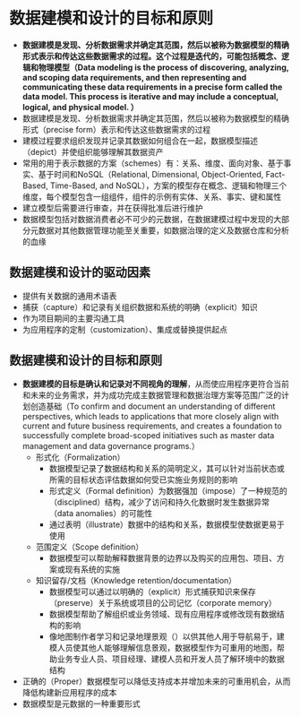 # **数据建模和设计的目标和原则**

- **数据建模是发现、分析数据需求并确定其范围，然后以被称为数据模型的精确形式表示和传达这些数据需求的过程。这个过程是迭代的，可能包括概念、逻辑和物理模型（Data modeling is the process of discovering, analyzing, and scoping data requirements, and then representing and communicating these data requirements in a precise form called the data model. This process is iterative and may include a conceptual, logical, and physical model. ）**
- 数据建模是发现、分析数据需求并确定其范围，然后以被称为数据模型的精确形式（precise form）表示和传达这些数据需求的过程
- 建模过程要求组织发现并记录其数据如何组合在一起，数据模型描述（depict）并使组织能够理解其数据资产
- 常用的用于表示数据的方案（schemes）有：关系、维度、面向对象、基于事实、基于时间和NoSQL（Relational, Dimensional, Object-Oriented, Fact-Based, Time-Based, and NoSQL），方案的模型存在概念、逻辑和物理三个维度，每个模型包含一组组件，组件的示例有实体、关系、事实、键和属性
- 建立模型后需要进行审查，并在获得批准后进行维护
- 数据模型包括对数据消费者必不可少的元数据，在数据建模过程中发现的大部分元数据对其他数据管理功能至关重要，如数据治理的定义及数据仓库和分析的血缘

## 数据建模和设计的驱动因素

- 提供有关数据的通用术语表
- 捕获（capture）和记录有关组织数据和系统的明确（explicit）知识
- 作为项目期间的主要沟通工具
- 为应用程序的定制（customization）、集成或替换提供起点

## 数据建模和设计的目标和原则

- **数据建模的目标是确认和记录对不同视角的理解**，从而使应用程序更符合当前和未来的业务需求，并为成功完成主数据管理和数据治理方案等范围广泛的计划创造基础（To confirm and document an understanding of different perspectives, which leads to applications that more closely align with current and future business requirements, and creates a foundation to successfully complete broad-scoped initiatives such as master data management and data governance programs.）
  - 形式化（Formalization）
    - 数据模型记录了数据结构和关系的简明定义，其可以针对当前状态或所需的目标状态评估数据如何受已实施业务规则的影响
    - 形式定义（Formal definition）为数据强加（impose）了一种规范的（disciplined）结构，减少了访问和持久化数据时发生数据异常（data anomalies）的可能性
    - 通过表明（illustrate）数据中的结构和关系，数据模型使数据更易于使用
  - 范围定义（Scope definition）
    - 数据模型可以帮助解释数据背景的边界以及购买的应用包、项目、方案或现有系统的实施
  - 知识留存/文档（Knowledge retention/documentation）
    - 数据模型可以通过以明确的（explicit）形式捕获知识来保存（preserve）关于系统或项目的公司记忆（corporate memory）
    - 数据模型帮助了解组织或业务领域、现有应用程序或修改现有数据结构的影响
    - 像地图制作者学习和记录地理景观（）以供其他人用于导航易于，建模人员使其他人能够理解信息景观，数据模型作为可重用的地图，帮助业务专业人员、项目经理、建模人员和开发人员了解环境中的数据结构
- 正确的（Proper）数据模型可以降低支持成本并增加未来的可重用机会，从而降低构建新应用程序的成本
- 数据模型是元数据的一种重要形式